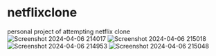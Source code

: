 # netflixclone
personal project of attempting netflix clone
![Screenshot 2024-04-06 214017](https://github.com/Francisj11/netflixclone/assets/123627615/eaf0d9b6-54d4-4c64-91fe-417ce14de8c6)
![Screenshot 2024-04-06 215018](https://github.com/Francisj11/netflixclone/assets/123627615/55334e8a-74bf-4372-89a1-b8e4183f5e62)
![Screenshot 2024-04-06 214953](https://github.com/Francisj11/netflixclone/assets/123627615/e08e4ffd-9860-4d0b-977f-a621542b0219)
![Screenshot 2024-04-06 215048](https://github.com/Francisj11/netflixclone/assets/123627615/7e1bfd4f-1822-4ae3-b892-7c1ffe88188a)
